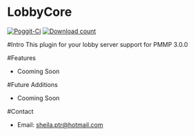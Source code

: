 # LobbyCore
[![Poggit-Ci](https://poggit.pmmp.io/ci/SheilaPutri/LobbyCore)](https://poggit.pmmp.io/ci/jasonwynn10/PM-Beacons/PM-Beacons)
[![Download count](https://poggit.pmmp.io/shield.dl.total/PM-Beacons)](https://poggit.pmmp.io/p/PM-Beacons)

#Intro
This plugin for your lobby server support for PMMP 3.0.0

#Features
* Cooming Soon

#Future Additions
* Cooming Soon

#Contact
* Email: sheila.ptr@hotmail.com
